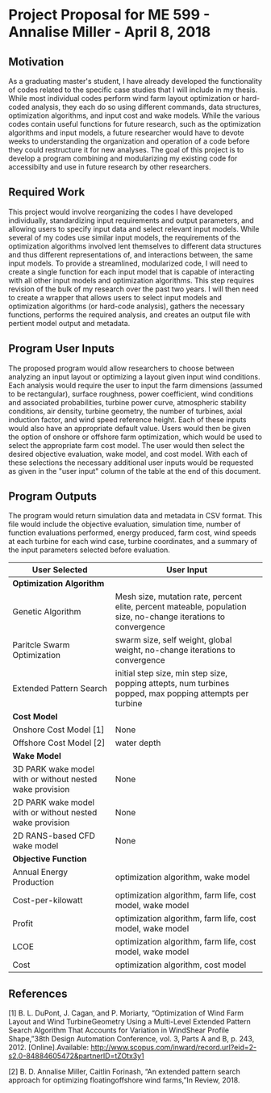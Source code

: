 # Project Proposal for ME 599 - Annalise Miller - April 8, 2018

## Motivation
As a graduating master's student, I have already developed the functionality of codes related to the specific case studies that I will include in my thesis. While most individual codes perform wind farm layout optimization or hard-coded analysis, they each do so using different commands, data structures, optimization algorithms, and input cost and wake models. While the various codes contain useful functions for future research, such as the optimization algorithms and input models, a future researcher would have to devote weeks to understanding the organization and operation of a code before they could restructure it for new analyses. The goal of this project is to develop a program combining and modularizing my existing code for accessibilty and use in future research by other researchers.

## Required Work
This project would involve reorganizing the codes I have developed individually, standardizing input requirements and output parameters, and allowing users to specify input data and select relevant input models. While several of my codes use similar input models, the requirements of the optimization algorithms involved lent themselves to different data structures and thus different representations of, and interactions between, the same input models. To provide a streamlined, modularized code, I will need to create a single function for each input model that is capable of interacting with all other input models and optimization algorithms. This step requires revision of the bulk of my research over the past two years. I will then need to create a wrapper that allows users to select input models and optimization algorithms (or hard-code analysis), gathers the necessary functions, performs the required analysis, and creates an output file with pertient model output and metadata.

## Program User Inputs
The proposed program would allow researchers to choose between analyzing an input layout or optimizing a layout given input wind conditions. Each analysis would require the user to input the farm dimensions (assumed to be rectangular), surface roughness, power coefficient, wind conditions and associated probabilities, turbine power curve, atmospheric stability conditions, air density, turbine geometry, the number of turbines, axial induction factor, and wind speed reference height. Each of these inputs would also have an appropriate default value. Users would then be given the option of onshore or offshore farm optimization, which would be used to select the appropriate farm cost model. The user would then select the desired objective evaluation, wake model, and cost model. With each of these selections the necessary additional user inputs would be requested as given in the "user input" column of the table at the end of this document. 

## Program Outputs
The program would return simulation data and metadata in CSV format. This file would include the objective evaluation, simulation time, number of function evaluations performed, energy produced, farm cost, wind speeds at each turbine for each wind case, turbine coordinates, and a summary of the input parameters selected before evaluation. 

| **User Selected** | **User Input** |
| ----------------- | -------------- |
| **Optimization Algorithm** |  |
|    Genetic Algorithm | Mesh size, mutation rate, percent elite, percent mateable, population size, no-change iterations to convergence |
|    Paritcle Swarm Optimization | swarm size, self weight, global weight, no-change iterations to convergence |
|    Extended Pattern Search | initial step size, min step size, popping attepts, num turbines popped, max popping attempts per turbine |
| **Cost Model** |   |
|    Onshore Cost Model [1] | None |
|    Offshore Cost Model [2] | water depth |
| **Wake Model** |   |
|    3D PARK wake model with or without nested wake provision | None |
|    2D PARK wake model with or without nested wake provision | None |
|    2D RANS-based CFD wake model | None |
| **Objective Function** |   |
|    Annual Energy Production | optimization algorithm, wake model |
|    Cost-per-kilowatt | optimization algorithm, farm life, cost model, wake model |
|    Profit | optimization algorithm, farm life, cost model, wake model |
|    LCOE  | optimization algorithm, farm life, cost model, wake model |
|    Cost  | optimization algorithm, cost model |

## References
[1]  B.  L.  DuPont,  J.  Cagan,  and  P.  Moriarty,  “Optimization  of  Wind  Farm  Layout  and  Wind  TurbineGeometry Using a Multi-Level Extended Pattern Search Algorithm That Accounts for Variation in WindShear Profile Shape,”38th Design Automation Conference, vol. 3, Parts A and B, p. 243, 2012. [Online].Available:  http://www.scopus.com/inward/record.url?eid=2-s2.0-84884605472&partnerID=tZOtx3y1

[2]  B. D. Annalise Miller, Caitlin Forinash, “An extended pattern search approach for optimizing floatingoffshore wind farms,”In Review, 2018.

